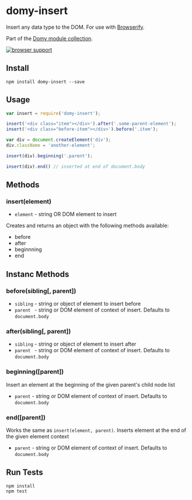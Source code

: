 # domy-insert
 
Insert any data type to the DOM. For use with [Browserify](http://browserify.org).

Part of the [Domy module collection](https://github.com/scottcorgan/domy).

[![browser support](https://ci.testling.com/scottcorgan/domy-insert.png)](https://ci.testling.com/scottcorgan/domy-insert)
 
## Install
 
```
npm install domy-insert --save
```
 
## Usage
 
```js
var insert = require('domy-insert');

insert('<div class="item"></div>').after('.some-parent-element');
insert('<div class="before-item"></div>').before('.item');

var div = document.createElement('div');
div.className = 'another-element';

insert(div).beginning('.parent');

insert(div).end() // inserted at end of document.body
```

## Methods

### insert(element)

* `element` - string OR DOM element to insert

Creates and returns an object with the following methods available:

* before
* after
* beginnning
* end

## Instanc Methods

### before(sibling[, parent])

* `sibling` - string or object of element to insert before
* `parent ` - string or DOM element of context of insert. Defaults to `document.body`

### after(sibling[, parent])

* `sibling` - string or object of element to insert after
* `parent ` - string or DOM element of context of insert. Defaults to `document.body`

### beginning([parent])

Insert an element at the beginning of the given parent's child node list

* `parent` - string or DOM element of context of insert. Defaults to `document.body`

### end([parent])

Works the same as `insert(element, parent)`. Inserts element at the end of the given element context

* `parent` - string or DOM element of context of insert. Defaults to `document.body`

 
## Run Tests
 
```
npm install
npm test
```